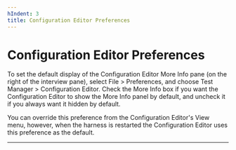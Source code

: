 ```yaml
---
hIndent: 3
title: Configuration Editor Preferences
---
```


# Configuration Editor Preferences

To set the default display of the Configuration Editor More Info pane (on the right of the interview
pane), select File \> Preferences, and choose Test Manager \> Configuration Editor. Check the More
Info box if you want the Configuration Editor to show the More Info panel by default, and uncheck it
if you always want it hidden by default.

You can override this preference from the Configuration Editor\'s View menu, however, when the
harness is restarted the Configuration Editor uses this preference as the default.

----------------------------------------------------------------------------------------------------


